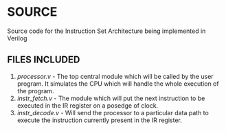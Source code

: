 # SOURCE
Source code for the Instruction Set Architecture being implemented in Verilog

## FILES INCLUDED
1) *processor.v* - The top central module which will be called by the user program. It simulates the CPU which will handle the whole execution of the program.
2) *instr_fetch.v* - The module which will put the next instruction to be executed in the IR register on a posedge of clock.
3) *instr_decode.v* - Will send the processor to a particular data path to execute the instruction currently present in the IR register.
